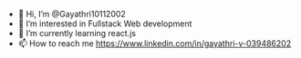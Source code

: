 - 👋 Hi, I’m @Gayathri10112002
- 👀 I’m interested in Fullstack Web development
- 🌱 I’m currently learning react.js
- 📫 How to reach me https://www.linkedin.com/in/gayathri-v-039486202

<!---
Gayathri10112002/Gayathri10112002 is a ✨ special ✨ repository because its `README.md` (this file) appears on your GitHub profile.
You can click the Preview link to take a look at your changes.
--->
